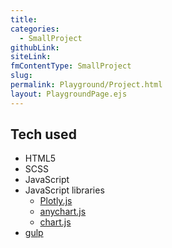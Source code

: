 ```yaml
---
title:
categories:
  - SmallProject
githubLink:
siteLink:
fmContentType: SmallProject
slug:
permalink: Playground/Project.html
layout: PlaygroundPage.ejs
---
```


<section class="c-project__about">

</section>

<section class="c-project__tech">

## Tech used

- HTML5
- SCSS
- JavaScript
- JavaScript libraries
  - [Plotly.js](https://plotly.com/javascript/)
  - [anychart.js](https://www.anychart.com/)
  - [chart.js](https://www.chartjs.org/)
- [gulp](https://gulpjs.com/)

</section>

<section class="c-project__image">

<img src="../../assets/images/" alt="" />

</section>
